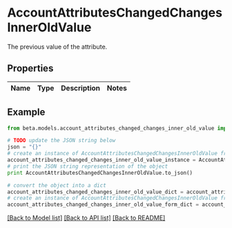 # AccountAttributesChangedChangesInnerOldValue

The previous value of the attribute.

## Properties
Name | Type | Description | Notes
------------ | ------------- | ------------- | -------------

## Example

```python
from beta.models.account_attributes_changed_changes_inner_old_value import AccountAttributesChangedChangesInnerOldValue

# TODO update the JSON string below
json = "{}"
# create an instance of AccountAttributesChangedChangesInnerOldValue from a JSON string
account_attributes_changed_changes_inner_old_value_instance = AccountAttributesChangedChangesInnerOldValue.from_json(json)
# print the JSON string representation of the object
print AccountAttributesChangedChangesInnerOldValue.to_json()

# convert the object into a dict
account_attributes_changed_changes_inner_old_value_dict = account_attributes_changed_changes_inner_old_value_instance.to_dict()
# create an instance of AccountAttributesChangedChangesInnerOldValue from a dict
account_attributes_changed_changes_inner_old_value_form_dict = account_attributes_changed_changes_inner_old_value.from_dict(account_attributes_changed_changes_inner_old_value_dict)
```
[[Back to Model list]](../README.md#documentation-for-models) [[Back to API list]](../README.md#documentation-for-api-endpoints) [[Back to README]](../README.md)


